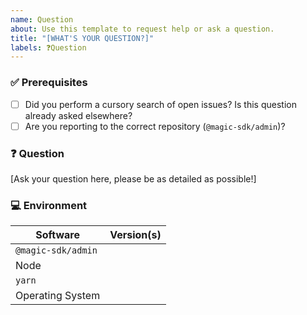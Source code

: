 ```yaml
---
name: Question
about: Use this template to request help or ask a question.
title: "[WHAT'S YOUR QUESTION?]"
labels: ❓Question
---
```


### ✅ Prerequisites

- [ ] Did you perform a cursory search of open issues? Is this question already asked elsewhere?
- [ ] Are you reporting to the correct repository (`@magic-sdk/admin`)?

### ❓ Question

[Ask your question here, please be as detailed as possible!]

### 💻 Environment

| Software           | Version(s) |
| ------------------ | ---------- |
| `@magic-sdk/admin` |
| Node               |
| `yarn`             |
| Operating System   |
